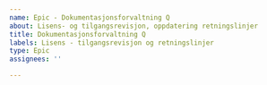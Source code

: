 ```yaml
---
name: Epic - Dokumentasjonsforvaltning Q
about: Lisens- og tilgangsrevisjon, oppdatering retningslinjer
title: Dokumentasjonsforvaltning Q
labels: Lisens - tilgangsrevisjon og retningslinjer
type: Epic
assignees: ''

---
```



